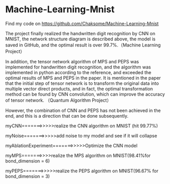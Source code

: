 # Machine-Learning-Mnist
Find my code on https://github.com/Chaksome/Machine-Learning-Mnist

The project finally realized the handwritten digit recognition by CNN on MNIST, the network structure diagram is described above, the model is saved in GitHub, and the optimal result is over 99.7\%.（Machine Learning Project）

In addition, the tensor network algorithm of MPS and PEPS was implemented for handwritten digit recognition, and the algorithm was implemented in python according to the reference, and exceeded the optimal results of MPS and PEPS in the paper. It is mentioned in the paper that the initial step of tensor network is to transform the original data into multiple vector direct products, and in fact, the optimal transformation method can be found by CNN convolution, which can improve the accuracy of tensor network. （Quantum Algorithm Project）

However, the combination of CNN and PEPS has not been achieved in the end, and this is a direction that can be done subsequently.


myCNN=======>>>>>realize the CNN algorithm on MNIST (hit 99.77\%)

myNoise=======>>>>>add noise to my model and see if it will collapse

myAblationExperiment=======>>>>>Optimize the CNN model

myMPS=======>>>>realize the MPS algorithm on MNIST(98.41\%for bond_dimension = 6)

myPEPS=======>>>>>realize the PEPS algorithm on MNIST(96.67\% for bond_dimension = 3)
